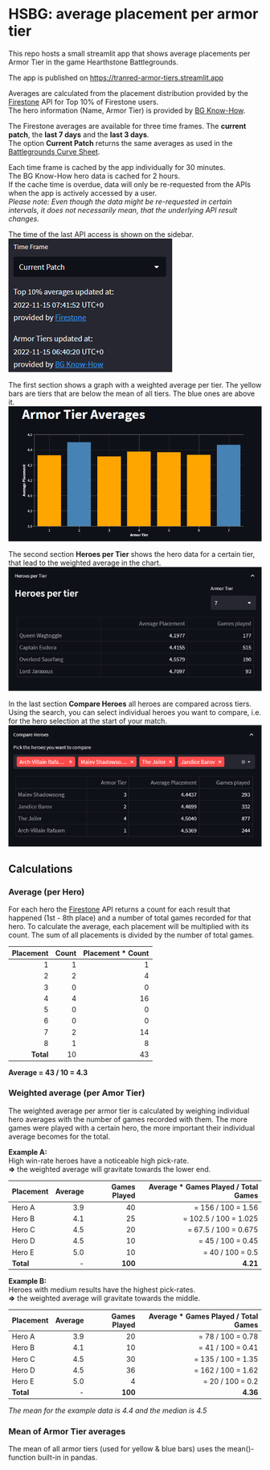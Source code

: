 # HSBG: average placement per armor tier
This repo hosts a small streamlit app that shows average placements per Armor Tier in the game 
Hearthstone Battlegrounds.

The app is published on https://tranred-armor-tiers.streamlit.app

Averages are calculated from the placement distribution provided by the [Firestone](https://www.firestoneapp.com/) API 
for Top 10% of Firestone users.<br>
The hero information (Name, Armor Tier) is provided by [BG Know-How](https://bgknowhow.com).

The Firestone averages are available for three time frames. The **current patch**, the **last 7 days** and 
the **last 3 days**.<br>
The option **Current Patch** returns the same averages as used in the 
[Battlegrounds Curve Sheet](https://www.bgcurvesheet.com).

Each time frame is cached by the app individually for 30 minutes.<br>
The BG Know-How hero data is cached for 2 hours.<br>
If the cache time is overdue, data will only be re-requested from the APIs when the app is actively accessed by a user.<br>
*Please note: Even though the data might be re-requested in certain intervals, it does not necessarily mean, that the 
underlying API result changes.*

The time of the last API access is shown on the sidebar.<br>
![cache information on the sidebar](img/sidebar_cache.png)

The first section shows a graph with a weighted average per tier.
The yellow bars are tiers that are below the mean of all tiers. The blue ones are above it.<br>
![armor tier bar chart](img/bar_chart.png)

The second section **Heroes per Tier** shows the hero data for a certain tier, that lead to the weighted average in the 
chart.<br>
![Heroes in Tier 7](img/tier7_heroes.png)

In the last section **Compare Heroes** all heroes are compared across tiers.<br> 
Using the search, you can select individual heroes you want to compare, i.e. for the hero selection at the start of your match.<br>
![Selected heroes for comparison](img/hero_comparison.png)

## Calculations
### Average (per Hero)
For each hero the [Firestone](https://www.firestoneapp.com/) API returns a count for each result that happened 
(1st - 8th place) and a number of total games recorded for that hero. To calculate the average,
each placement will be multiplied with its count. The sum of all placements is divided by the number of total games.

| Placement | Count | Placement * Count |
|----------:|------:|------------------:|
|         1 |     1 |                 1 | 
|         2 |     2 |                 4 |
|         3 |     0 |                 0 |
|         4 |     4 |                16 |
|         5 |     0 |                 0 |
|         6 |     0 |                 0 |
|         7 |     2 |                14 |
|         8 |     1 |                 8 |
| **Total** |    10 |                43 |

**Average = 43 / 10 = 4.3**

### Weighted average (per Amor Tier)
The weighted average per armor tier is calculated by weighing individual hero averages with the number of games 
recorded with them. The more games were played with a certain hero, 
the more important their individual average becomes for the total.

**Example A:**<br>
High win-rate heroes have a noticeable high pick-rate.<br>
**=>** the weighted average will gravitate towards the lower end.

| Placement | Average | Games Played | Average * Games Played / Total Games |
|-----------|--------:|-------------:|-------------------------------------:|
| Hero A    |     3.9 |           40 |                   = 156 / 100 = 1.56 |
| Hero B    |     4.1 |           25 |                = 102.5 / 100 = 1.025 |
| Hero C    |     4.5 |           20 |                 = 67.5 / 100 = 0.675 |
| Hero D    |     4.5 |           10 |                    = 45 / 100 = 0.45 |
| Hero E    |     5.0 |           10 |                     = 40 / 100 = 0.5 |
| **Total** |       - |      **100** |                             **4.21** |

**Example B:**<br>
Heroes with medium results have the highest pick-rates.<br>
**=>** the weighted average will gravitate towards the middle.

| Placement | Average | Games Played | Average * Games Played / Total Games |
|-----------|--------:|-------------:|-------------------------------------:|
| Hero A    |     3.9 |           20 |                    = 78 / 100 = 0.78 |
| Hero B    |     4.1 |           10 |                    = 41 / 100 = 0.41 |
| Hero C    |     4.5 |           30 |                   = 135 / 100 = 1.35 |
| Hero D    |     4.5 |           36 |                   = 162 / 100 = 1.62 |
| Hero E    |     5.0 |            4 |                     = 20 / 100 = 0.2 |
| **Total** |       - |      **100** |                             **4.36** |

*The mean for the example data is 4.4 and the median is 4.5*

### Mean of Armor Tier averages
The mean of all armor tiers (used for yellow & blue bars) uses the mean()-function built-in in pandas.
